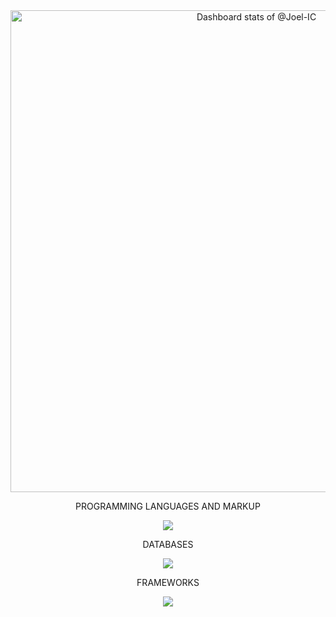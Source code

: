 <!-- Copy-paste in your Readme.md file -->
<div align="center">
  <a href="https://next.ossinsight.io/widgets/official/compose-user-dashboard-stats?user_id=119354492" target="_blank" style="display: block" align="center">
    <picture>
      <source media="(prefers-color-scheme: dark)" srcset="https://next.ossinsight.io/widgets/official/compose-user-dashboard-stats/thumbnail.png?user_id=119354492&image_size=auto&color_scheme=dark" width="771" height="auto">
      <img alt="Dashboard stats of @Joel-IC" src="https://next.ossinsight.io/widgets/official/compose-user-dashboard-stats/thumbnail.png?user_id=119354492&image_size=auto&color_scheme=light" width="771" height="auto">
    </picture>
  </a>
</div>
<!-- Made with [OSS Insight](https://ossinsight.io/) -->
<div align="center">
  <p>PROGRAMMING LANGUAGES AND MARKUP</p> 
  <p style="text-align: center;">
    <a href="https://skillicons.dev">
      <img src="https://skillicons.dev/icons?i=css,html,js,ts,java,php,py" />
    </a>
  </p>
  
  <p>DATABASES</p> 
  <p style="text-align: center;">
    <a href="https://skillicons.dev">
      <img src="https://skillicons.dev/icons?i=mongodb,firebase,mysql" />
    </a>
  </p>
  
  <p>FRAMEWORKS</p> 
  <p style="text-align: center;">
    <a href="https://skillicons.dev">
      <img src="https://skillicons.dev/icons?i=laravel,pytorch,tailwind,vue" />
    </a>
  </p>
</div>


